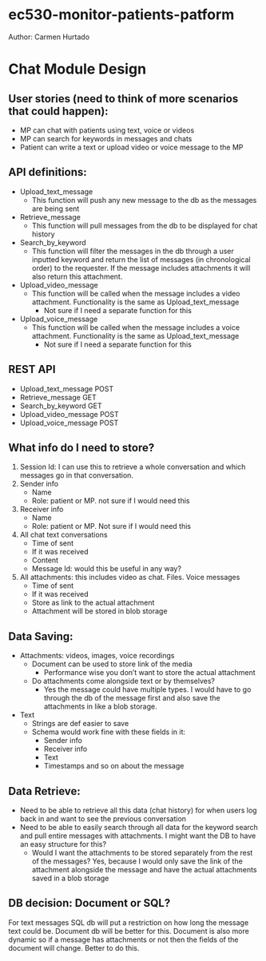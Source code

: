 # ec530-monitor-patients-patform

Author: Carmen Hurtado 

# Chat Module Design 
## User stories (need to think of more scenarios that could happen): 
- MP can chat with patients using text, voice or videos
- MP can search for keywords in messages and chats
- Patient can write a text or upload video or voice message to the MP

## API definitions: 
- Upload_text_message
    - This function will push any new message to the db as the messages are being sent
- Retrieve_message
    - This function will pull messages from the db to be displayed for chat history 
- Search_by_keyword
    - This function will filter the messages in the db through a user inputted keyword and return the list of messages (in chronological order) to the requester. If the message includes attachments it will also return this attachment.
- Upload_video_message
    - This function will be called when the message includes a video attachment. Functionality is the same as Upload_text_message
        - Not sure if I need a separate function for this
- Upload_voice_message
    - This function will be called when the message includes a voice attachment. Functionality is the same as Upload_text_message
        - Not sure if I need a separate function for this

## REST API
- Upload_text_message POST
- Retrieve_message GET
- Search_by_keyword GET
- Upload_video_message POST
- Upload_voice_message POST

## What info do I need to store?
1. Session Id: I can use this to retrieve a whole conversation and which messages go in that conversation. 
2. Sender info
    - Name
    - Role: patient or MP. not sure if I would need this 
3. Receiver info
    - Name 
    - Role: patient or MP. Not sure if I would need this 
4. All chat text conversations
    - Time of sent 
    - If it was received 
    - Content
    - Message Id: would this be useful in any way?
5. All attachments: this includes video as chat. Files. Voice messages
    - Time of sent 
    - If it was received 
    - Store as link to the actual attachment
    - Attachment will be stored in blob storage 

## Data Saving:
- Attachments: videos, images, voice recordings
    - Document can be used to store link of the media
        - Performance wise you don’t want to store the actual attachment
    - Do attachments come alongside text or by themselves?
        - Yes the message could have multiple types. I would have to go through the db of the message first and also save the attachments in like a blob storage. 
- Text
    - Strings are def easier to save 
    - Schema would work fine with these fields in it:
        - Sender info
        - Receiver info
        - Text
        - Timestamps and so on about the message 

## Data Retrieve:
- Need to be able to retrieve all this data (chat history) for when users log back in and want to see the previous conversation 
- Need to be able to easily search through all data for the keyword search and pull entire messages with attachments. I might want the DB to have an easy structure for this?
    - Would I want the attachments to be stored separately from the rest of the messages? Yes, because I would only save the link of the attachment alongside the message and have the actual attachments saved in a blob storage

## DB decision: Document or SQL?
For text messages SQL db will put a restriction on how long the message text could be. Document db will be better for this. 
Document is also more dynamic so if a message has attachments or not then the fields of the document will change. Better to do this. 




